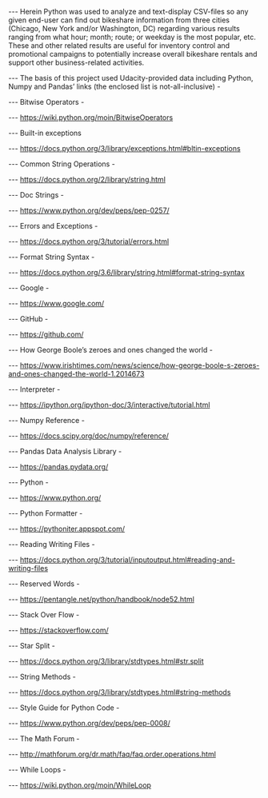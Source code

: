 --- Herein Python was used to analyze and text-display CSV-files so any given end-user can find out bikeshare information from three cities (Chicago, New York and/or Washington, DC) regarding various results ranging from what hour; month; route; or weekday is the most popular, etc. These and other related results are useful for inventory control and promotional campaigns to potentially increase overall bikeshare rentals and support other business-related activities.

--- The basis of this project used Udacity-provided data including Python, Numpy and Pandas’ links (the enclosed list is not-all-inclusive) -

--- Bitwise Operators -

--- https://wiki.python.org/moin/BitwiseOperators

--- Built-in exceptions

--- https://docs.python.org/3/library/exceptions.html#bltin-exceptions

--- Common String Operations -

--- https://docs.python.org/2/library/string.html

--- Doc Strings -

--- https://www.python.org/dev/peps/pep-0257/

--- Errors and Exceptions -

--- https://docs.python.org/3/tutorial/errors.html

--- Format String Syntax -

--- https://docs.python.org/3.6/library/string.html#format-string-syntax

--- Google -

--- https://www.google.com/

--- GitHub -

--- https://github.com/

--- How George Boole’s zeroes and ones changed the world -

--- https://www.irishtimes.com/news/science/how-george-boole-s-zeroes-and-ones-changed-the-world-1.2014673

--- Interpreter -

--- https://ipython.org/ipython-doc/3/interactive/tutorial.html

--- Numpy Reference -

--- https://docs.scipy.org/doc/numpy/reference/

--- Pandas Data Analysis Library -

--- https://pandas.pydata.org/

--- Python -

--- https://www.python.org/

--- Python Formatter -

--- https://pythoniter.appspot.com/

--- Reading Writing Files -

--- https://docs.python.org/3/tutorial/inputoutput.html#reading-and-writing-files

--- Reserved Words -

--- https://pentangle.net/python/handbook/node52.html

--- Stack Over Flow -

--- https://stackoverflow.com/

--- Star Split -

--- https://docs.python.org/3/library/stdtypes.html#str.split

--- String Methods -

--- https://docs.python.org/3/library/stdtypes.html#string-methods

--- Style Guide for Python Code -

--- https://www.python.org/dev/peps/pep-0008/

--- The Math Forum -

--- http://mathforum.org/dr.math/faq/faq.order.operations.html

--- While Loops -

--- https://wiki.python.org/moin/WhileLoop
